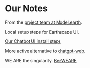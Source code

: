 
# Our Notes

From the [project team at Model.earth](/io).

[Local setup steps](../localsite/start/steps/) for Earthscape UI.

[Our Chatbot UI install steps](/localsite/start/earthscape/)

More active alternative to [chatgpt-web](https://niek.github.io/chatgpt-web).

WE ARE the singularity. [BeeWEARE](../data-pipeline/research/bees/)